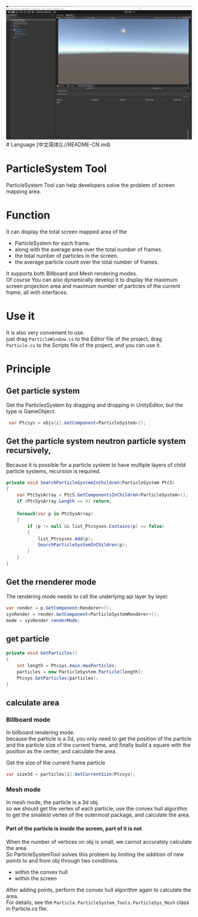 <img src = "https://raw.githubusercontent.com/Sugar0612/Unity-Tools/master/Tools/ParticleSystemTool/image/particlesystem.gif" width="700" alt="particleSystem">  
# Language  
[中文简体](.//README-CN.md)

# ParticleSystem Tool  
ParticleSystem Tool can help developers solve the problem of screen mapping area.  

# Function  
It can display the total screen mapped area of the  
- ParticleSystem for each frame.  
- along with the average area over the total number of frames.  
- the total number of particles in the screen.  
- the average particle count over the total number of frames.  

It supports both Billboard and Mesh rendering modes.  
Of course You can also dynamically develop it to display the maximum screen projection area and maximum number of particles of the current frame, all with interfaces.  

# Use it  
It is also very convenient to use.  
just drag `ParticleWindow.cs` to the Editor file of the project, drag `Particle.cs` to the Scripts file of the project, and you can use it.  

# Principle  
## Get particle system  
Get the ParticlesSystem by dragging and dropping in UnityEditor, but the type is GameObject.  

```cs  
 var Ptcsys = objs[i].GetComponent<ParticleSystem>();  
```  

## Get the particle system neutron particle system recursively,  
Because it is possible for a particle system to have multiple layers of child particle systems, recursion is required.  

```cs  
private void SearchParticleSystemInChildren(ParticleSystem PtcS)  
{
    var PtcSysArray = PtcS.GetComponentsInChildren<ParticleSystem>();
    if (PtcSysArray.Length == 0) return;

    foreach(var p in PtcSysArray)
    {
        if (p != null && list_Ptcsyses.Contains(p) == false)
        {
            list_Ptcsyses.Add(p);
            SearchParticleSystemInChildren(p);
        }
    }
}
```  

##  Get the rnenderer mode  
The rendering mode needs to call the underlying api layer by layer.

```cs  
var render = p.GetComponent<Renderer>();
sysRender = render.GetComponent<ParticleSystemRenderer>();
mode = sysRender.renderMode;  

```  

## get particle  

```cs  
private void GetParticles()  
{
    int length = Ptcsys.main.maxParticles;
    particles = new ParticleSystem.Particle[length];
    Ptcsys.GetParticles(particles);
}  

``` 
## calculate area  

### Billboard mode  
In billboard rendering mode.  
because the particle is a 2d, you only need to get the position of the particle and the particle size of the current frame, and finally build a square with the position as the center, and calculate the area.  

Get the size of the current frame particle  

```cs
var size3d = particles[i].GetCurrentSize(Ptcsys);  
```  

### Mesh mode  
In mesh mode, the particle is a 3d obj.  
so we should get the vertex of each particle, use the convex hull algorithm to get the smallest vertex of the outermost package, and calculate the area.  

#### Part of the particle is inside the screen, part of it is not  
When the number of vertices on obj is small, we cannot accurately calculate the area.  
So ParticleSystemTool solves this problem by limiting the addition of new points to and from obj through two conditions.  
- within the convex hull  
- within the screen  

After adding points, perform the convex hull algorithm again to calculate the area.  
For details, see the `Particle.ParticleSystem_Tools.ParticleSys_Mesh` class in Particle.cs file.
